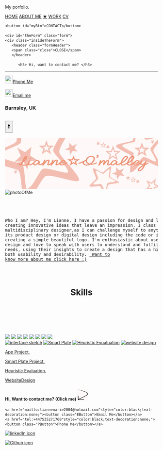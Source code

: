 My porfolio.
<!DOCTYPE HTML>
<head>
  <title>Lianne O'Malley porfolio.</title>
  
  <link rel="stylesheet" type="text/css"  href="StyleSheet.css">
</head>
 <!-- <script src="JavaScriptProflio.js"> </script> -->
<meta charset="utf-8>"
<body>

<nav class="topNavBar">
   <!-- replace # with pages once created.-->
    <a href="HomePage.html" class="homeLink">HOME</a>
    <a href="C:\Users\liann\Desktop\Pratice CV 2\aboutMePage.html" class="aboutMeLink">ABOUT ME</a>
    <a href="#" class="theLetterL">&#9733;</a>
 <!-- style the L with different font once decided what fonts i'm using, what to link it to? maybe link to any other link or so brings up a picture or something?-->
    <a href="WorkHomePage.html" class="workLink">WORK</a>
    <a href="CvPage.html" class ="cvLink">CV</a>
  <!-- work is previous work link-->

<!-- Start of the Contact code -->
<!-- open the form button-->
    <button id="myBtn">CONTACT</button>

    <div id="theForm" class="form">
    <div class="insideTheForm">
       <header class="formHeader">
	   <span class="close">CLOSE</span>
	   </header>
	
          <h3> Hi, want to contact me? </h3>

  <hr></hr>
	<a href="tel:+447535271760" class="phone"> <img src="Images\phoneImage.png"style="width:25px;height:25px; alt="phone picture">Phone Me</a>
	<!-- Even above or should just place number-->
     <br>
	 <br>
   <a href="mailto:liannemarie2004@hotmail.com" class="mailto"> <img src="Images\emailMe.jpg" style="width:25px;height:25px; alt="email me icon">Email me </a>
   <!-- If user click on the email and send me message then goes back on the website i need a thank you box as the contact pop up box stay on -->
   <!--<label for="emailMe">Email Me </label>-->
   <!--<input type="text" id="emailMe"/>-->
   <h3> Barnsley, UK </h3>
   <br>
   </nav>
</div>
</div>
  <!-- end of the contact me code -->
<button onclick="topFunction()" id="topBtn" title="go to the top"><big><big>&#129049;</big></big></button>

<br>
<br>

<div class="homeScreenTop1">
<!-- need image to resize when user min the screen -->
  <img src="tyrographPratice6.jpg">

</div>

<div class="homeScreenPage2">
  <img src="C:\Users\liann\Desktop\Pratice CV 2\Images\photoOfMe2.gif" alt="photoOfMe" class="photoOfMe"></img>
  <pre class="aboutMeText">

 <!--dont remove the whitespacing before the text and after-->
  Who I am?
  Hey, I'm Lianne, I have a passion for design 
  and like creating innovative ideas that leave 
  an impression. I class myself as a multidisciplinary 
  designer,as I can challenge myself to anything whether its
  product design or digital design including the code
  or if it just creating a simple beautiful logo. 
  I'm enthusiastic about user experience design and
  love to speak with users to understand and fulfil 
  their needs, using their insights to create a design 
  that has a high degree of both usability and desirability.
  <a href="#" class="LinkMore"> Want to know more about me click here :)</a>
  </pre>

</div>

 <br>

<!-- Skills section -->
 <h1  style="text-align:center" class="SkillsHeader">Skills</h3>
 <br>
 <br>
 <br>
 <br>
 <div class="Skills">
   <!-- good idea if user rollover or click the image of say research for example a little pop up could come up saying for example research is great throughout a project, at the start it is important to see what existed.-->
	<br>
	<br>
   <img src="Images/Skills image/PhotoShopImage2.jpg" class="photoshopImage"> </img>
   <img src="Images/Skills image/CodingText.jpg" class="codeText"> </img>
	<img src="Images/Skills image/fidPhoto2.jpg" class="prototypeImage"> </img>
	<img src="Images/Skills image/graph2.jpg" class="Evaluations"> </img>
	<img src="Images/Skills image/questionnaireImage2.jpg" class ="questionnaireImage"></img>
	<img src="Images/Skills image/endImage2.jpg" class="endSkill"> </img>
	<img src="Images/Skills image/uxImage2.jpg" class="Ux"> </img>
	<img src="Images/Skills image/microsoftOffice2.jpg" class="microsoftImage"></img>
			
 </div>
 
<div class="work">
  <a href="C:\Users\liann\Desktop\Pratice CV 2\AppPage.html"><img src="Images/InterFaceSketchesOfApp.jpg" alt="interface sketch" class="interfacePic"></a>
  <a href="C:\Users\liann\Desktop\Pratice CV 2\SmartPlate.html"><img src="C:\Users\liann\Desktop\Pratice CV 2\Images\smartPlateImage.jpg" alt="Smart Plate" class="SmartPlate"></a>
  <a href="C:\Users\liann\Desktop\Pratice CV 2\CyprusPage.html"><img src="C:\Users\liann\Desktop\Pratice CV 2\Images\CyrpusImage.jpg" class="HeuristicEvualuation" alt="Heuristic Evualuation"></a>
  <a href="C:\Users\liann\Desktop\Pratice CV 2\WebsiteDesign.html"><img src="C:\Users\liann\Desktop\Pratice CV 2\Images\clubIt.jpg" class="WebsiteDesign" alt="website design"></a>
</div>

 
 <div class="textUnderWorkPic">
   <a href="C:\Users\liann\Desktop\Pratice CV 2\AppPage.html"><p class="text1"> App Project.</p></a>
   <a href="C:\Users\liann\Desktop\Pratice CV 2\SmartPlate.html"><p class="text2">Smart Plate Project.</p></a>
   <a href="C:\Users\liann\Desktop\Pratice CV 2\CyprusPage.html"><p class="text3">Heuristic Evaluation.</p></a>
   <a href="C:\Users\liann\Desktop\Pratice CV 2\WebsiteDesign.html"><p class="text4">WebsiteDesign</p></a>
</div>

<!--Should i have CV section on homepage or not?-->
<div class="cvSection">

</div>

<footer>
<!-- maybe be cheeky with click me (click me) and if click its says something like oh you want to contact me cool, just click on my number or email ;)-->

<!-- footer-->
<div class="contactMeFooter">
    <h4> Hi, Want to contact me?  (Click me) <img src="footerArrow.jpg" alt="curved arrow" class="curvedArrow"> </h4></img>
	
	<a href="mailto:liannemarie2004@hotmail.com"style="color:black;text-decoration:none;"><button class="EButton">Email Me</button></a>
	<a href="tel:+447535271760"style="color:black;text-decoration:none;"><button class="PButton">Phone Me</button></a>

<a href="https://www.linkedin.com/in/lianne-o-malley-a5b729133/"> <img src="Images/LinkedIn.png" alt="linkedIn icon" class="linkedIcon"> </img></a> 

<a href="https://github.com/LittleLianne"><img src="Images/GitHub.jpg" alt="Github icon" class="GitHubIcon"></img></a>
</div>

</footer>

<!-- end of footer-->


<script>

var modal = document.getElementById("theForm");

// Get the button that opens the form
var btn = document.getElementById("myBtn");

// uses the <span> to close the form
var span = document.getElementsByClassName("close")[0];

// When the user clicks on the button, open the modal
btn.onclick = function() {
  modal.style.display = "block";
}

// When the user clicks on <span> (x), close the modal
span.onclick = function() {
  modal.style.display = "none";
}

// When the user clicks anywhere outside of the modal, close it
window.onclick = function(event) {
  if (event.target == modal) {
    modal.style.display = "none";
  }
}
</script>

<!-- script for to the top button-->
<script>

  let mybutton = document.getElementById("topBtn");

  window.onscroll = function() {scrollFunction()};

function scrollFunction() {
  if (document.body.scrollTop > 20 || document.documentElement.scrollTop > 20) {
    mybutton.style.display = "block";
  } else {
    mybutton.style.display = "none";
  }
}

function topFunction() {
  document.body.scrollTop = 0;
  document.documentElement.scrollTop = 0;
}
</script>
<!-- end of the script for to the top button-->



</body>
</html>
